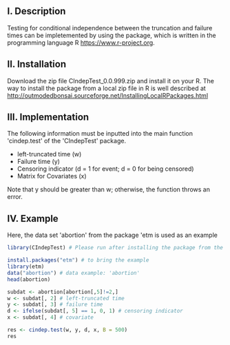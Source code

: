 ## I. Description
Testing for conditional independence between the truncation and failure times can be impletemented by using the package, which is written in the programming language R <https://www.r-project.org>. 


## II. Installation
Download the zip file CIndepTest_0.0.999.zip	and install it on your R. The way to install the package from a local zip file in R is well described at http://outmodedbonsai.sourceforge.net/InstallingLocalRPackages.html

## III. Implementation
The following information must be inputted into the main function 'cindep.test' of the 'CIndepTest' package.

* left-truncated time (w)
* Failure time (y)
* Censoring indicator (d = 1 for event; d = 0 for being censored)
* Matrix for Covariates (x)

Note that y should be greater than w; otherwise, the function throws an error.


## IV. Example
Here, the data set 'abortion' from the package 'etm is used as an example

```r
library(CIndepTest) # Please run after installing the package from the zip file

install.packages("etm") # to bring the example
library(etm) 
data("abortion") # data example: 'abortion'
head(abortion)

subdat <- abortion[abortion[,5]!=2,]
w <- subdat[, 2] # left-truncated time
y <- subdat[, 3] # failure time
d <- ifelse(subdat[, 5] == 1, 0, 1) # censoring indicator
x <- subdat[, 4] # covariate

res <- cindep.test(w, y, d, x, B = 500)
res
```
